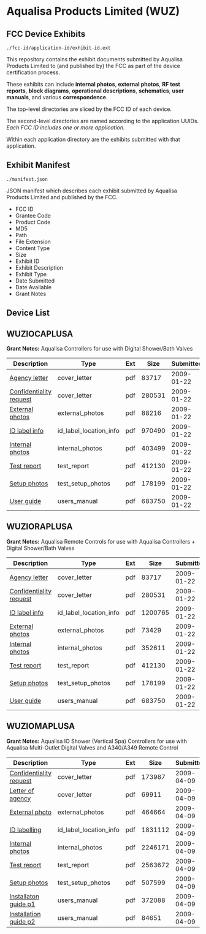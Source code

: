 # Aqualisa Products Limited (WUZ)
## FCC Device Exhibits

```
./fcc-id/application-id/exhibit-id.ext
```

This repository contains the exhibit documents submitted by Aqualisa Products Limited to (and published by) the FCC as part of the device certification process.

These exhibits can include **internal photos**, **external photos**, **RF test reports**, **block diagrams**, **operational descriptions**, **schematics**, **user manuals**, and various **correspondence**.

The top-level directories are sliced by the FCC ID of each device.

The second-level directories are named according to the application UUIDs. *Each FCC ID includes one or more application.*

Within each application directory are the exhibits submitted with that application. 

## Exhibit Manifest

```
./manifest.json
```

JSON manifest which describes each exhibit submitted by Aqualisa Products Limited and published by the FCC.

- FCC ID
- Grantee Code
- Product Code
- MD5
- Path
- File Extension
- Content Type
- Size
- Exhibit ID
- Exhibit Description
- Exhibit Type
- Date Submitted
- Date Available
- Grant Notes

## Device List
## WUZIOCAPLUSA
**Grant Notes:** Aqualisa Controllers for use with Digital Shower/Bath Valves

| Description | Type | Ext | Size | Submitted | Available |
| ----------- | ---- | --- | ---- | --------- | --------- |
| [Agency letter](WUZIOCAPLUSA/5820eaf41a519e1040f8f14a7cca258a/1060290.pdf) | cover_letter | pdf | 83717 | 2009-01-22 | 2009-01-22 |
| [Confidentiality request](WUZIOCAPLUSA/5820eaf41a519e1040f8f14a7cca258a/1060291.pdf) | cover_letter | pdf | 280531 | 2009-01-22 | 2009-01-22 |
| [External photos](WUZIOCAPLUSA/5820eaf41a519e1040f8f14a7cca258a/1060293.pdf) | external_photos | pdf | 88216 | 2009-01-22 | 2009-01-22 |
| [ID label info](WUZIOCAPLUSA/5820eaf41a519e1040f8f14a7cca258a/1060294.pdf) | id_label_location_info | pdf | 970490 | 2009-01-22 | 2009-01-22 |
| [Internal photos](WUZIOCAPLUSA/5820eaf41a519e1040f8f14a7cca258a/1060295.pdf) | internal_photos | pdf | 403499 | 2009-01-22 | 2009-01-22 |
| [Test report](WUZIOCAPLUSA/5820eaf41a519e1040f8f14a7cca258a/1060298.pdf) | test_report | pdf | 412130 | 2009-01-22 | 2009-01-22 |
| [Setup photos](WUZIOCAPLUSA/5820eaf41a519e1040f8f14a7cca258a/1060299.pdf) | test_setup_photos | pdf | 178199 | 2009-01-22 | 2009-01-22 |
| [User guide](WUZIOCAPLUSA/5820eaf41a519e1040f8f14a7cca258a/1060300.pdf) | users_manual | pdf | 683750 | 2009-01-22 | 2009-01-22 |
## WUZIORAPLUSA
**Grant Notes:** Aqualisa Remote Controls for use with Aqualisa Controllers + Digital Shower/Bath Valves

| Description | Type | Ext | Size | Submitted | Available |
| ----------- | ---- | --- | ---- | --------- | --------- |
| [Agency letter](WUZIORAPLUSA/fcebda9c2de26717a7860640b9f18830/1060290.pdf) | cover_letter | pdf | 83717 | 2009-01-22 | 2009-01-22 |
| [Confidentiality request](WUZIORAPLUSA/fcebda9c2de26717a7860640b9f18830/1060291.pdf) | cover_letter | pdf | 280531 | 2009-01-22 | 2009-01-22 |
| [ID label info](WUZIORAPLUSA/fcebda9c2de26717a7860640b9f18830/1060319.pdf) | id_label_location_info | pdf | 1200765 | 2009-01-22 | 2009-01-22 |
| [External photos](WUZIORAPLUSA/fcebda9c2de26717a7860640b9f18830/1060318.pdf) | external_photos | pdf | 73429 | 2009-01-22 | 2009-01-22 |
| [Internal photos](WUZIORAPLUSA/fcebda9c2de26717a7860640b9f18830/1060320.pdf) | internal_photos | pdf | 352611 | 2009-01-22 | 2009-01-22 |
| [Test report](WUZIORAPLUSA/fcebda9c2de26717a7860640b9f18830/1060298.pdf) | test_report | pdf | 412130 | 2009-01-22 | 2009-01-22 |
| [Setup photos](WUZIORAPLUSA/fcebda9c2de26717a7860640b9f18830/1060299.pdf) | test_setup_photos | pdf | 178199 | 2009-01-22 | 2009-01-22 |
| [User guide](WUZIORAPLUSA/fcebda9c2de26717a7860640b9f18830/1060300.pdf) | users_manual | pdf | 683750 | 2009-01-22 | 2009-01-22 |
## WUZIOMAPLUSA
**Grant Notes:** Aqualisa IO Shower (Vertical Spa) Controllers for use with Aqualisa Multi-Outlet Digital Valves and A340/A349 Remote Control

| Description | Type | Ext | Size | Submitted | Available |
| ----------- | ---- | --- | ---- | --------- | --------- |
| [Confidentiality request](WUZIOMAPLUSA/4dfa0257835a3e52c9ddcc524f1e9507/1093953.pdf) | cover_letter | pdf | 173987 | 2009-04-09 | 2009-04-09 |
| [Letter of agency](WUZIOMAPLUSA/4dfa0257835a3e52c9ddcc524f1e9507/1093954.pdf) | cover_letter | pdf | 69911 | 2009-04-09 | 2009-04-09 |
| [External photo](WUZIOMAPLUSA/4dfa0257835a3e52c9ddcc524f1e9507/1093956.pdf) | external_photos | pdf | 464664 | 2009-04-09 | 2009-04-09 |
| [ID labelling](WUZIOMAPLUSA/4dfa0257835a3e52c9ddcc524f1e9507/1093957.pdf) | id_label_location_info | pdf | 1831112 | 2009-04-09 | 2009-04-09 |
| [Internal photos](WUZIOMAPLUSA/4dfa0257835a3e52c9ddcc524f1e9507/1093958.pdf) | internal_photos | pdf | 2246171 | 2009-04-09 | 2009-04-09 |
| [Test report](WUZIOMAPLUSA/4dfa0257835a3e52c9ddcc524f1e9507/1093961.pdf) | test_report | pdf | 2563672 | 2009-04-09 | 2009-04-09 |
| [Setup photos](WUZIOMAPLUSA/4dfa0257835a3e52c9ddcc524f1e9507/1093962.pdf) | test_setup_photos | pdf | 507599 | 2009-04-09 | 2009-04-09 |
| [Installaton guide p1](WUZIOMAPLUSA/4dfa0257835a3e52c9ddcc524f1e9507/1093963.pdf) | users_manual | pdf | 372088 | 2009-04-09 | 2009-04-09 |
| [Installation guide p2](WUZIOMAPLUSA/4dfa0257835a3e52c9ddcc524f1e9507/1093964.pdf) | users_manual | pdf | 84651 | 2009-04-09 | 2009-04-09 |
